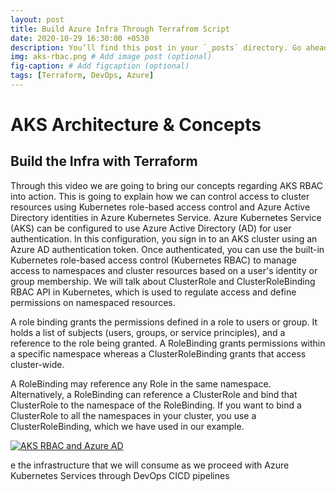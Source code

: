 ```yaml
---
layout: post
title: Build Azure Infra Through Terrafrom Script 
date: 2020-10-29 16:30:00 +0530
description: You’ll find this post in your `_posts` directory. Go ahead and edit it and re-build the site to see your changes. # Add post description (optional)
img: aks-rbac.png # Add image post (optional)
fig-caption: # Add figcaption (optional)
tags: [Terraform, DevOps, Azure]
---
```

# AKS Architecture & Concepts

## Build the Infra with Terraform

Through this video we are going to bring our concepts regarding AKS RBAC into action. This is going to explain how we can control access to cluster resources using Kubernetes role-based access control and Azure Active Directory identities in Azure Kubernetes Service. Azure Kubernetes Service (AKS) can be configured to use Azure Active Directory (AD) for user authentication. In this configuration, you sign in to an AKS cluster using an Azure AD authentication token. Once authenticated, you can use the built-in Kubernetes role-based access control (Kubernetes RBAC) to manage access to namespaces and cluster resources based on a user's identity or group membership. We will talk about ClusterRole and ClusterRoleBinding RBAC API in Kubernetes, which is used to regulate access and define permissions on namespaced resources.

A role binding grants the permissions defined in a role to users or group. It holds a list of subjects (users, groups, or service principles), and a reference to the role being granted. A RoleBinding grants permissions within a specific namespace whereas a ClusterRoleBinding grants that access cluster-wide.

A RoleBinding may reference any Role in the same namespace. Alternatively, a RoleBinding can reference a ClusterRole and bind that ClusterRole to the namespace of the RoleBinding. If you want to bind a ClusterRole to all the namespaces in your cluster, you use a ClusterRoleBinding, which we have used in our example.


[![AKS RBAC and Azure AD]({{site.baseurl}}/assets/img/aks-rbac.png)](https://youtu.be/cC-OAq03-9g)

e the infrastructure that we will consume as we proceed with Azure Kubernetes Services through DevOps CICD pipelines